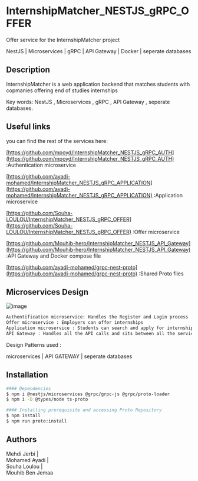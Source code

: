 # InternshipMatcher_NESTJS_gRPC_OFFER
Offer service for the InternshipMatcher project

NestJS | Microservices | gRPC | API Gateway | Docker | seperate databases

## Description
InternshipMatcher is a web application backend that matches students with copmanies offering end of studies internships

Key words: NestJS , Microservices , gRPC , API Gateway , seperate databases.

## Useful links

you can find the rest of the services here:

[https://github.com/mpoyd/InternshipMatcher_NESTJS_gRPC_AUTH](https://github.com/mpoyd/InternshipMatcher_NESTJS_gRPC_AUTH) :Authentication microservice

[https://github.com/ayadi-mohamed/InternshipMatcher_NESTJS_gRPC_APPLICATION](https://github.com/ayadi-mohamed/InternshipMatcher_NESTJS_gRPC_APPLICATION) :Application microservice

[https://github.com/Souha-LOULOU/InternshipMatcher_NESTJS_gRPC_OFFER](https://github.com/Souha-LOULOU/InternshipMatcher_NESTJS_gRPC_OFFER) :Offer microservice

[https://github.com/Mouhib-hero/InternshipMatcher_NESTJS_API_Gateway](https://github.com/Mouhib-hero/InternshipMatcher_NESTJS_API_Gateway) :API Gateway and Docker compose file

[https://github.com/ayadi-mohamed/grpc-nest-proto](https://github.com/ayadi-mohamed/grpc-nest-proto) :Shared Proto files

## Microservices Design
![image](https://i.ibb.co/WHTySCg/design.png)

```bash
Authentification microservice: Handles the Register and Login process
Offer microservice : Employers can offer internships
Application microservice : Students can search and apply for internships
API Gateway : Handles all the API calls and sits between all the services and the client to ensure and provide a secured and organized API-based integrations.
```

Design Patterns used :

microservices  | 
API GATEWAY  | 
seperate databases 

## Installation
```bash
#### Dependencies
$ npm i @nestjs/microservices @grpc/grpc-js @grpc/proto-loader
$ npm i -D @types/node ts-proto

#### Installing prerequisite and accessing Proto Repository
$ npm install
$ npm run proto:install
```

## Authors

Mehdi Jerbi  |  
Mohamed Ayadi  |  
Souha Loulou  |  
Mouhib Ben Jemaa
